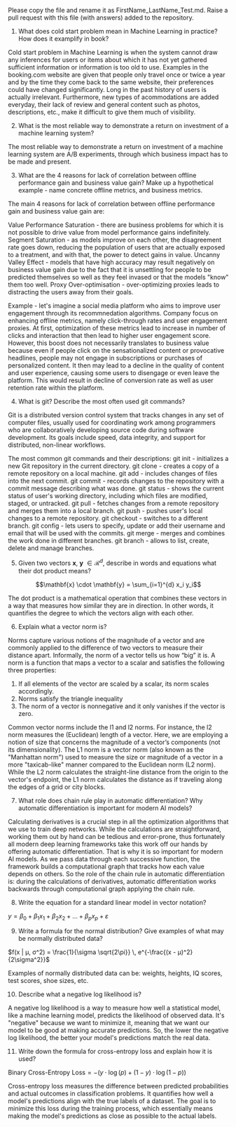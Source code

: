 Please copy the file and rename it as FirstName_LastName_Test.md. Raise a pull request with this file (with answers) added to the repository. 

1. What does cold start problem mean in Machine Learning in practice? How does it examplify in book?

Cold start problem in Machine Learning is when the system cannot draw any inferences for users or items about which it has not yet gathered sufficient information or information is too old to use. Examples in the booking.com website are given that people only travel once or twice a year and by the time they come back to the same website, their preferences could have changed significantly. Long in the past history of users is actually irrelevant. Furthermore, new types of acommodations are added everyday, their lack of review and general content such as photos, descriptions, etc., make it difficult to give them much of visibility.

2. What is the most reliable way to demonstrate a return on investment of a machine learning system?

The most reliable way to demonstrate a return on investment of a machine learning system are A/B experiments, through which business impact has to be made and present. 

3. What are the 4 reasons for lack of correlation between offline performance gain and business value gain? Make up a hypothetical example - name concrete offline metrics, and business metrics. 

The main 4 reasons for lack of correlation between offline performance gain and business value gain are:

Value Performance Saturation - there are business problems for which it is not possible to drive value from model performance gains indefinitely.
Segment Saturation - as models improve on each other, the disagreement rate goes down, reducing the population of users that are actually exposed to a treatment, and with that, the power to detect gains in value.
 Uncanny Valley Effect - models that have high accuracy may result negatively on business value gain due to the fact that it is unsettling for people to be predicted themselves so well as they feel invased or that the models "know" them too well.
Proxy Over-optimisation - over-optimizing proxies leads to distracting the users away from their goals.

Example - let's imagine a social media platform who aims to improve user engagement through its recommnedation algorithms. Company focus on enhancing offline metrics, namely click-through rates and user engagement proxies. At first, optimization of these metrics lead to increase in number of clicks and interaction that then lead to higher user engagement score. However, this boost does not necessarily translates to business value because even if people click on the sensationalized content or provocative headlines, people may not engage in subscriptions or purchases of personalized content. It then may lead to a decline in the quality of content and user experience, causing some users to disengage or even leave the platform. This would result in decline of conversion rate as well as user retention rate within the platform. 

4. What is git? Describe the most often used git commands?

Git is a distributed version control system that tracks changes in any set of computer files, usually used for coordinating work among programmers who are collaboratively developing source code during software development. Its goals include speed, data integrity, and support for distributed, non-linear workflows.

The most common git commands and their descriptions:
git init - initializes a new Git repository in the current directory.
git clone - creates a copy of a remote repository on a local machine.
git add - includes changes of files into the next commit.
git commit - records changes to the repository with a commit message describing what was done.
git status - shows the current status of user's working directory, including which files are modified, staged, or untracked.
git pull - fetches changes from a remote repository and merges them into a local branch.
git push - pushes user's local changes to a remote repository. 
git checkout - switches to a different branch.
git config - lets users to specify, update or add their username and email that will be used with the commits. 
git merge - merges and combines the work done in different branches. 
git branch - allows to list, create, delete and manage branches. 


5. Given two vectors $\mathbf{x}$, $\mathbf{y}$ $\in \mathcal{R}^{d}$, describe in words and equations what their dot product means?

$$\mathbf{x} \cdot \mathbf{y} = \sum_{i=1}^{d} x_i y_i$$


The dot product is a mathematical operation that combines these vectors in a way that measures how similar they are in direction. In other words, it quantifies the degree to which the vectors align with each other.

6. Explain what a vector norm is?

Norms capture various notions of the magnitude of a vector and are commonly applied to the difference of two vectors to measure their distance apart. Informally, the norm of a vector tells us how “big” it is. A norm is a function  that maps a vector to a scalar and satisfies the following three properties:
1. If all elements of the vector are scaled by a scalar, its norm scales accordingly.
2. Norms satisfy the triangle inequality
3. The norm of a vector is nonnegative and it only vanishes if the vector is zero. 

Common vector norms include the l1 and l2 norms. For instance, the l2 norm measures the (Euclidean) length of a vector. Here, we are employing a notion of size that concerns the magnitude of a vector’s components (not its dimensionality). The L1 norm is a vector norm (also known as the "Manhattan norm") used to measure the size or magnitude of a vector in a more "taxicab-like" manner compared to the Euclidean norm (L2 norm). While the L2 norm calculates the straight-line distance from the origin to the vector's endpoint, the L1 norm calculates the distance as if traveling along the edges of a grid or city blocks. 

7. What role does chain rule play in automatic differentiation? Why automatic differentiation is important for modern AI
models?

Calculating derivatives is a crucial step in all the optimization algorithms that we use to train deep networks. While the calculations are straightforward, working them out by hand can be tedious and error-prone, thus fortunately all modern deep learning frameworks take this work off our hands by offering automatic differentiation. That is why it is so important for modern AI models. As we pass data through each successive function, the framework builds a computational graph that tracks how each value depends on others. So the role of the chain rule in automatic differentiation is: during the calculations of derivatives, automatic differentiation works backwards through computational graph applying the chain rule. 

8. Write the equation for a standard linear model in vector notation?

$y = \beta_0 + \beta_1 x_1 + \beta_2 x_2 + \ldots + \beta_p x_p + \varepsilon$

9. Write a formula for the normal distribution? Give examples of what may be normally distributed data? 

$f(x | μ, σ^2) = \frac{1}{\sigma \sqrt{2\pi}} \, e^{-\frac{(x - μ)^2}{2\sigma^2}}$

Examples of normally distributed data can be: weights, heights, IQ scores, test scores, shoe sizes, etc.

10. Describe what a negative log likelihood is?

A negative log likelihood is a way to measure how well a statistical model, like a machine learning model, predicts the likelihood of observed data. It's "negative" because we want to minimize it, meaning that we want our model to be good at making accurate predictions. So, the lower the negative log likelihood, the better your model's predictions match the real data.

11. Write down the formula for cross-entropy loss and explain how it is used?

$\text{Binary Cross-Entropy Loss} = -\left(y \cdot \log(p) + (1 - y) \cdot \log(1 - p)\right)$

Cross-entropy loss measures the difference between predicted probabilities and actual outcomes in classification problems. It quantifies how well a model's predictions align with the true labels of a dataset. The goal is to minimize this loss during the training process, which essentially means making the model's predictions as close as possible to the actual labels.